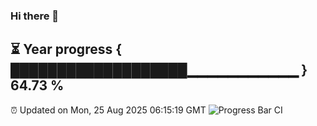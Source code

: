 ### Hi there 👋
⏳ Year progress { ███████████████████▁▁▁▁▁▁▁▁▁▁▁ } 64.73 %
---
⏰ Updated on Mon, 25 Aug 2025 06:15:19 GMT
![Progress Bar CI](https://github.com/Moyi321/Moyi321/workflows/Progress%20Bar%20CI/badge.svg)
